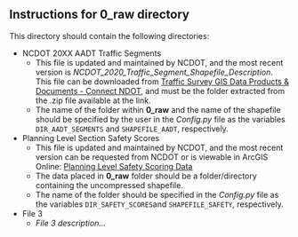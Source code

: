 ## Instructions for 0_raw directory 

This directory should contain the following directories:
 - NCDOT 20XX AADT Traffic Segments
   - This file is updated and maintained by NCDOT, and the most recent version is *NCDOT_2020_Traffic_Segment_Shapefile_Description*. This file can be downloaded from [Traffic Survey GIS Data Products & Documents - Connect NDOT](https://connect.ncdot.gov/resources/State-Mapping/Pages/Traffic-Survey-GIS-Data.aspx), and must be the folder extracted from the .zip file available at the link.
   - The name of the  folder within **0_raw** and the name of the shapefile should be specified by the user in the *Config.py* file as the variables ```DIR_AADT_SEGMENTS``` and ```SHAPEFILE_AADT```, respectively.
 - Planning Level Section Safety Scores
   - This file is updated and maintained by NCDOT, and the most recent version can be requested from NCDOT or is viewable in ArcGIS Online: [Planning Level Safety Scoring Data](https://ncdot.maps.arcgis.com/home/webmap/viewer.html?webmap=7415a4df4df1468585225bc74a77369b)
   - The data placed in **0_raw** folder should be a folder/directory containing the uncompressed shapefile.
   - The name of the folder should be specified in the *Config.py* file as the variables ```DIR_SAFETY_SCORES```and ```SHAPEFILE_SAFETY```, respectively.
 - File 3
   - *File 3 description...*